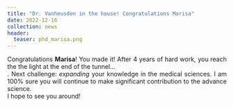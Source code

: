 ```yaml
---
title: "Dr. Vanheusden in the house! Congratulations Marisa"
date: 2022-12-16
collection: news
header:
  teaser: phd_marisa.png
---
```


<p align= "justify">
Congratulations <b>Marisa</b>! You made it!
After 4 years of hard work, you reach the the light at the end of the tunnel... <br>.
Next challenge: <i>expanding</i> your knowledge in the medical sciences. I am 100% sure you will continue to make significant contribution to the advance science.<br>
I hope to see you around!
<br>

